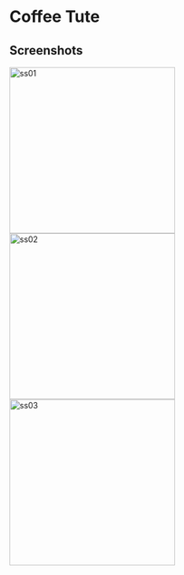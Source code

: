 # Coffee Tute

## Screenshots

<img width="292" alt="ss01" src="https://github.com/AtilaDev/coffeetute/assets/6901112/cb7db530-144a-4ad4-8063-39642dce48b1">
<img width="292" alt="ss02" src="https://github.com/AtilaDev/coffeetute/assets/6901112/84673eeb-765f-4a3a-9e4f-562c94732d76">
<img width="292" alt="ss03" src="https://github.com/AtilaDev/coffeetute/assets/6901112/4ea6e676-bc79-4be3-aca5-7bc27ffecd6a">
